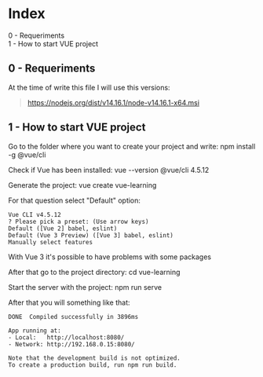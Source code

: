 # Index

0 - Requeriments  
1 - How to start VUE project  

## 0 - Requeriments

At the time of write this file I will use this versions:  
><https://nodejs.org/dist/v14.16.1/node-v14.16.1-x64.msi>  
  
## 1 - How to start VUE project

Go to the folder where you want to create your project and write:
    npm install -g @vue/cli

Check if Vue has been installed:
    vue --version
        @vue/cli 4.5.12

Generate the project:
    vue create vue-learning

For that question select "Default" option:
  
    Vue CLI v4.5.12  
    ? Please pick a preset: (Use arrow keys)  
    Default ([Vue 2] babel, eslint)  
    Default (Vue 3 Preview) ([Vue 3] babel, eslint)  
    Manually select features  
  
With Vue 3 it's possible to have problems with some packages

After that go to the project directory:
    cd vue-learning

Start the server with the project:
    npm run serve

After that you will something like that:
  
    DONE  Compiled successfully in 3896ms

    App running at:
    - Local:   http://localhost:8080/
    - Network: http://192.168.0.15:8080/

    Note that the development build is not optimized.
    To create a production build, run npm run build.
